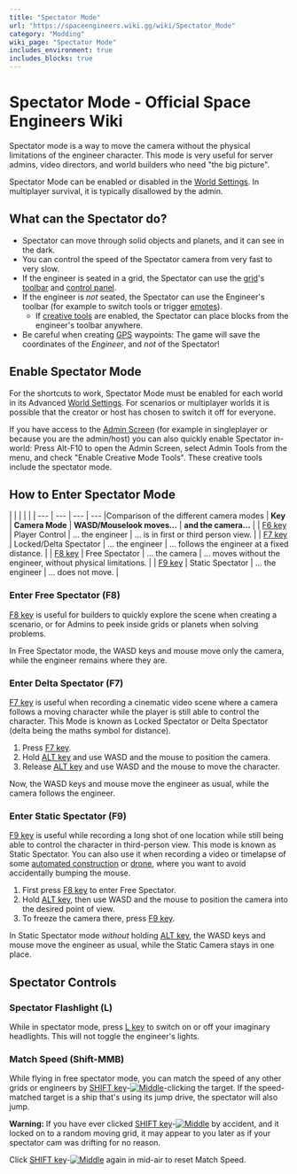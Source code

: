 ```yaml
---
title: "Spectator Mode"
url: "https://spaceengineers.wiki.gg/wiki/Spectator_Mode"
category: "Modding"
wiki_page: "Spectator Mode"
includes_environment: true
includes_blocks: true
---
```


# Spectator Mode - Official Space Engineers Wiki

Spectator mode is a way to move the camera without the physical limitations of the engineer character. This mode is very useful for server admins, video directors, and world builders who need "the big picture".

Spectator Mode can be enabled or disabled in the [World Settings](https://spaceengineers.wiki.gg/wiki/World_Settings "World Settings"). In multiplayer survival, it is typically disallowed by the admin.

## What can the Spectator do?

*   Spectator can move through solid objects and planets, and it can see in the dark.
*   You can control the speed of the Spectator camera from very fast to very slow.
*   If the engineer is seated in a grid, the Spectator can use the [grid](https://spaceengineers.wiki.gg/wiki/Grid "Grid")'s [toolbar](https://spaceengineers.wiki.gg/wiki/Tool_Bar "Tool Bar") and [control panel](https://spaceengineers.wiki.gg/wiki/Control_Panel_Screen "Control Panel Screen").
*   If the engineer is _not_ seated, the Spectator can use the Engineer's toolbar (for example to switch tools or trigger [emotes](https://spaceengineers.wiki.gg/wiki/Emotes "Emotes")).
    *   If [creative tools](https://spaceengineers.wiki.gg/wiki/Creative_Mode "Creative Mode") are enabled, the Spectator can place blocks from the engineer's toolbar anywhere.
*   Be careful when creating [GPS](https://spaceengineers.wiki.gg/wiki/GPS "GPS") waypoints: The game will save the coordinates of the _Engineer_, and _not_ of the Spectator!

## Enable Spectator Mode

For the shortcuts to work, Spectator Mode must be enabled for each world in its Advanced [World Settings](https://spaceengineers.wiki.gg/wiki/World_Settings "World Settings"). For scenarios or multiplayer worlds it is possible that the creator or host has chosen to switch it off for everyone.

If you have access to the [Admin Screen](https://spaceengineers.wiki.gg/wiki/Admin_Screen "Admin Screen") (for example in singleplayer or because you are the admin/host) you can also quickly enable Spectator in-world: Press Alt-F10 to open the Admin Screen, select Admin Tools from the menu, and check "Enable Creative Mode Tools". These creative tools include the spectator mode.

## How to Enter Spectator Mode

|     |     |     |     |
| --- | --- | --- | --- |Comparison of the different camera modes
| **Key** | **Camera Mode** | **WASD/Mouselook moves...** | **and the camera...** |
| [F6 key](https://spaceengineers.wiki.gg/wiki/Key_Bindings "Key Bindings") | Player Control | ... the engineer | ... is in first or third person view. |
| [F7 key](https://spaceengineers.wiki.gg/wiki/Key_Bindings "Key Bindings") | Locked/Delta Spectator | ... the engineer | ... follows the engineer at a fixed distance. |
| [F8 key](https://spaceengineers.wiki.gg/wiki/Key_Bindings "Key Bindings") | Free Spectator | ... the camera | ... moves without the engineer, without physical limitations. |
| [F9 key](https://spaceengineers.wiki.gg/wiki/Key_Bindings "Key Bindings") | Static Spectator | ... the engineer | ... does not move. |

### Enter Free Spectator (F8)

[F8 key](https://spaceengineers.wiki.gg/wiki/Key_Bindings "Key Bindings") is useful for builders to quickly explore the scene when creating a scenario, or for Admins to peek inside grids or planets when solving problems.

In Free Spectator mode, the WASD keys and mouse move only the camera, while the engineer remains where they are.

### Enter Delta Spectator (F7)

[F7 key](https://spaceengineers.wiki.gg/wiki/Key_Bindings "Key Bindings") is useful when recording a cinematic video scene where a camera follows a moving character while the player is still able to control the character. This Mode is known as Locked Spectator or Delta Spectator (delta being the maths symbol for distance).

1.  Press [F7 key](https://spaceengineers.wiki.gg/wiki/Key_Bindings "Key Bindings").
2.  Hold [ALT key](https://spaceengineers.wiki.gg/wiki/Key_Bindings "Key Bindings") and use WASD and the mouse to position the camera.
3.  Release [ALT key](https://spaceengineers.wiki.gg/wiki/Key_Bindings "Key Bindings") and use WASD and the mouse to move the character.

Now, the WASD keys and mouse move the engineer as usual, while the camera follows the engineer.

### Enter Static Spectator (F9)

[F9 key](https://spaceengineers.wiki.gg/wiki/Key_Bindings "Key Bindings") is useful while recording a long shot of one location while still being able to control the character in third-person view. This mode is known as Static Spectator. You can also use it when recording a video or timelapse of some [automated construction](https://spaceengineers.wiki.gg/wiki/3D_Printer "3D Printer") or [drone](https://spaceengineers.wiki.gg/wiki/Drone "Drone"), where you want to avoid accidentally bumping the mouse.

1.  First press [F8 key](https://spaceengineers.wiki.gg/wiki/Key_Bindings "Key Bindings") to enter Free Spectator.
2.  Hold [ALT key](https://spaceengineers.wiki.gg/wiki/Key_Bindings "Key Bindings"), then use WASD and the mouse to position the camera into the desired point of view.
3.  To freeze the camera there, press [F9 key](https://spaceengineers.wiki.gg/wiki/Key_Bindings "Key Bindings").

In Static Spectator mode _without_ holding [ALT key](https://spaceengineers.wiki.gg/wiki/Key_Bindings "Key Bindings"), the WASD keys and mouse move the engineer as usual, while the Static Camera stays in one place.

## Spectator Controls

### Spectator Flashlight (L)

While in spectator mode, press [L key](https://spaceengineers.wiki.gg/wiki/Key_Bindings "Key Bindings") to switch on or off your imaginary headlights. This will not toggle the engineer's lights.

### Match Speed (Shift-MMB)

While flying in free spectator mode, you can match the speed of any other grids or engineers by [SHIFT key](https://spaceengineers.wiki.gg/wiki/Key_Bindings "Key Bindings")\-[![Middle](https://commons.wiki.gg/images/thumb/Keyboard_White_Mouse_Middle.png/20px-Keyboard_White_Mouse_Middle.png?6ca49a)](https://spaceengineers.wiki.gg/wiki/File:Keyboard_White_Mouse_Middle.png "Middle")\-clicking the target. If the speed-matched target is a ship that's using its jump drive, the spectator will also jump.

**Warning:** If you have ever clicked [SHIFT key](https://spaceengineers.wiki.gg/wiki/Key_Bindings "Key Bindings")\-[![Middle](https://commons.wiki.gg/images/thumb/Keyboard_White_Mouse_Middle.png/20px-Keyboard_White_Mouse_Middle.png?6ca49a)](https://spaceengineers.wiki.gg/wiki/File:Keyboard_White_Mouse_Middle.png "Middle") by accident, and it locked on to a random moving grid, it may appear to you later as if your spectator cam was drifting for no reason.

Click [SHIFT key](https://spaceengineers.wiki.gg/wiki/Key_Bindings "Key Bindings")\-[![Middle](https://commons.wiki.gg/images/thumb/Keyboard_White_Mouse_Middle.png/20px-Keyboard_White_Mouse_Middle.png?6ca49a)](https://spaceengineers.wiki.gg/wiki/File:Keyboard_White_Mouse_Middle.png "Middle") again in mid-air to reset Match Speed.

